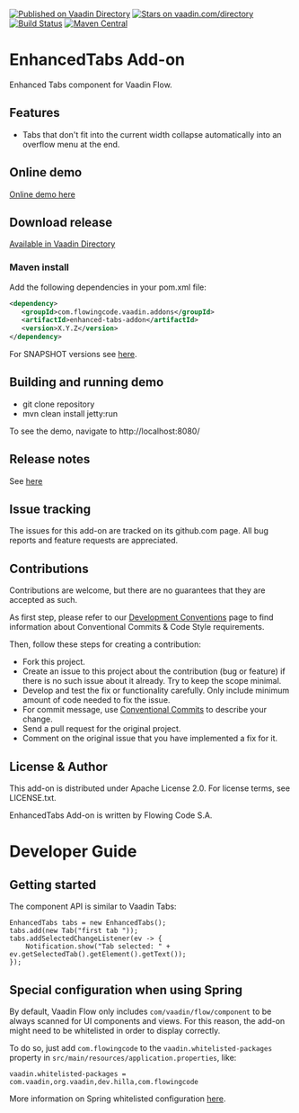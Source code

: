 [![Published on Vaadin Directory](https://img.shields.io/badge/Vaadin%20Directory-published-00b4f0.svg)](https://vaadin.com/directory/component/enhanced-tabs-add-on)
[![Stars on vaadin.com/directory](https://img.shields.io/vaadin-directory/star/enhanced-tabs-add-on.svg)](https://vaadin.com/directory/component/enhanced-tabs-add-on)
[![Build Status](https://jenkins.flowingcode.com/job/EnhancedTabs-addon/badge/icon)](https://jenkins.flowingcode.com/job/EnhancedTabs-addon)
[![Maven Central](https://img.shields.io/maven-central/v/com.flowingcode.vaadin.addons/enhanced-tabs-addon)](https://mvnrepository.com/artifact/com.flowingcode.vaadin.addons/enhanced-tabs-addon)

# EnhancedTabs Add-on

Enhanced Tabs component for Vaadin Flow. 

## Features

* Tabs that don't fit into the current width collapse automatically into an overflow menu at the end.

## Online demo

[Online demo here](http://addonsv24.flowingcode.com/enhanced-tabs)

## Download release

[Available in Vaadin Directory](https://vaadin.com/directory/component/enhanced-tabs-add-on)

### Maven install

Add the following dependencies in your pom.xml file:

```xml
<dependency>
   <groupId>com.flowingcode.vaadin.addons</groupId>
   <artifactId>enhanced-tabs-addon</artifactId>
   <version>X.Y.Z</version>
</dependency>
```

For SNAPSHOT versions see [here](https://maven.flowingcode.com/snapshots/).

## Building and running demo

- git clone repository
- mvn clean install jetty:run

To see the demo, navigate to http://localhost:8080/

## Release notes

See [here](https://github.com/FlowingCode/EnhancedTabs/releases)

## Issue tracking

The issues for this add-on are tracked on its github.com page. All bug reports and feature requests are appreciated. 

## Contributions

Contributions are welcome, but there are no guarantees that they are accepted as such. 

As first step, please refer to our [Development Conventions](https://github.com/FlowingCode/DevelopmentConventions) page to find information about Conventional Commits & Code Style requirements.

Then, follow these steps for creating a contribution:

- Fork this project.
- Create an issue to this project about the contribution (bug or feature) if there is no such issue about it already. Try to keep the scope minimal.
- Develop and test the fix or functionality carefully. Only include minimum amount of code needed to fix the issue.
- For commit message, use [Conventional Commits](https://github.com/FlowingCode/DevelopmentConventions/blob/main/conventional-commits.md) to describe your change.
- Send a pull request for the original project.
- Comment on the original issue that you have implemented a fix for it.

## License & Author

This add-on is distributed under Apache License 2.0. For license terms, see LICENSE.txt.

EnhancedTabs Add-on is written by Flowing Code S.A.

# Developer Guide

## Getting started

The component API is similar to Vaadin Tabs:

```
EnhancedTabs tabs = new EnhancedTabs();
tabs.add(new Tab("first tab "));
tabs.addSelectedChangeListener(ev -> {
    Notification.show("Tab selected: " + ev.getSelectedTab().getElement().getText());	
});
```

## Special configuration when using Spring

By default, Vaadin Flow only includes ```com/vaadin/flow/component``` to be always scanned for UI components and views. For this reason, the add-on might need to be whitelisted in order to display correctly. 

To do so, just add ```com.flowingcode``` to the ```vaadin.whitelisted-packages``` property in ```src/main/resources/application.properties```, like:

```vaadin.whitelisted-packages = com.vaadin,org.vaadin,dev.hilla,com.flowingcode```
 
More information on Spring whitelisted configuration [here](https://vaadin.com/docs/latest/integrations/spring/configuration/#configure-the-scanning-of-packages).
